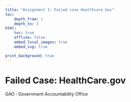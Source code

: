 ```yaml
---
title: "Assignment 1: Failed case Healthcare.Gov"
toc:
    depth_from: 1
    depth_to: 3
html:
    toc: true
    offline: false
    embed_local_images: true
    embed_svg: true

print_background: true
---
```

# Failed Case: HealthCare.gov

GAO
: Government Accountability Office